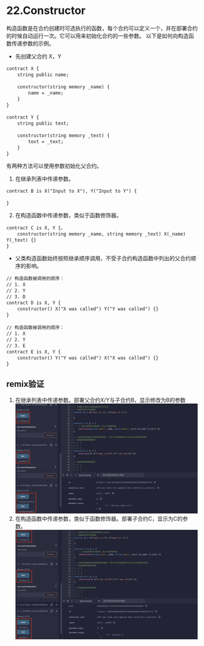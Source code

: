 # 22.Constructor

构造函数是在合约创建时可选执行的函数，每个合约可以定义一个，并在部署合约的时候自动运行一次。它可以用来初始化合约的一些参数。
以下是如何向构造函数传递参数的示例。

* 先创建父合约 X，Y

```solidity
contract X {
    string public name;

    constructor(string memory _name) {
        name = _name;
    }
}

contract Y {
    string public text;

    constructor(string memory _text) {
        text = _text;
    }
}
```

有两种方法可以使用参数初始化父合约。 
1. 在继承列表中传递参数。

```solidity
contract B is X("Input to X"), Y("Input to Y") {

}
```

2. 在构造函数中传递参数，类似于函数修饰器。

```solidity
contract C is X, Y {。
    constructor(string memory _name, string memory _text) X(_name) Y(_text) {}
}
```

* 父类构造函数始终按照继承顺序调用，不受子合约构造函数中列出的父合约顺序的影响。

```solidity
// 构造函数被调用的顺序：
// 1. X
// 2. Y
// 3. D
contract D is X, Y {
    constructor() X("X was called") Y("Y was called") {}
}

// 构造函数被调用的顺序：
// 1. X
// 2. Y
// 3. E
contract E is X, Y {
    constructor() Y("Y was called") X("X was called") {}
}
```
## remix验证
1. 在继承列表中传递参数。部署父合约X/Y与子合约B，显示修改为B的参数
![22-1.png](./img/22-1.png)
2. 在构造函数中传递参数，类似于函数修饰器。部署子合约C，显示为C的参数。
![22-2.png](./img/22-2.png)
